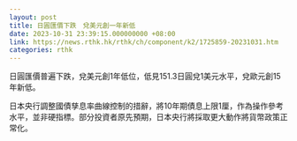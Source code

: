 ```yaml
---
layout: post
title: 日圓匯價下跌　兌美元創一年新低
date: 2023-10-31 23:39:15.000000000 +08:00
link: https://news.rthk.hk/rthk/ch/component/k2/1725859-20231031.htm
categories: rthk
---
```


日圓匯價普遍下跌，兌美元創1年低位，低見151.3日圓兌1美元水平，兌歐元創15年新低。

日本央行調整國債孳息率曲線控制的措辭，將10年期債息上限1厘，作為操作參考水平，並非硬指標。部分投資者原先預期，日本央行將採取更大動作將貨幣政策正常化。
